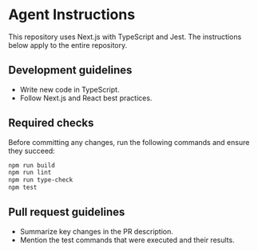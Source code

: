 # Agent Instructions

This repository uses Next.js with TypeScript and Jest. The instructions below apply to the entire repository.

## Development guidelines
- Write new code in TypeScript.
- Follow Next.js and React best practices.

## Required checks
Before committing any changes, run the following commands and ensure they succeed:

```bash
npm run build
npm run lint
npm run type-check
npm test
```

## Pull request guidelines
- Summarize key changes in the PR description.
- Mention the test commands that were executed and their results.

